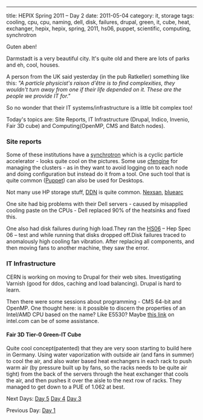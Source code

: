 ---
title: HEPIX Spring 2011 – Day 2
date: 2011-05-04
category: it, storage
tags: cooling, cpu, cpu, naming, dell, disk, failures, drupal, green, it, cube, heat, exchanger, hepix, hepix, spring, 2011, hs06, puppet, scientific, computing, synchrotron

Guten aben!

Darmstadt is a very beautiful city. It's quite old and there are lots of parks and eh, cool, houses.

A person from the UK said yesterday (in the pub Ratkeller) something like this: _"A particle physicist's raison d'être is to find complexities, they wouldn't turn away from one if their life depended on it. These are the people we provide IT for."_

So no wonder that their IT systems/infrastructure is a little bit complex too!

Today's topics are: Site Reports, IT Infrastructure (Drupal, Indico, Invenio, Fair 3D cube) and Computing(OpenMP, CMS and Batch nodes).

### Site reports

Some of these institutions have a [synchrotron](http://en.wikipedia.org/wiki/Synchrotron "on wikipedia") which is a cyclic particle accelerator - looks quite cool on the pictures. Some use [cfengine](http://en.wikipedia.org/wiki/Cfengine "on wikipedia") for managing the clusters - as in they want to avoid logging on to each node and doing configuration but instead do it from a tool. One such tool that is quite common ([Puppet](http://en.wikipedia.org/wiki/Puppet_(software) "on wikipedia")) can also be used for Desktops.

Not many use HP storage stuff, [DDN](http://www.datadirectnet.com/ "datadirect.com") is quite common. [Nexsan](http://www.nexsan.com/ "nexsan.com"), [bluearc](http://bluearc.com/ ".com")

One site had big problems with their Dell servers - caused by misapplied cooling paste on the CPUs - Dell replaced 90% of the heatsinks and fixed this.

One also had disk failures during high load.They ran the [HS06](https://twiki.cern.ch/twiki/bin/view/FIOgroup/TsiBenchHEPSPECWlcg "on cern wiki") – Hep Spec 06 – test and while running that disks dropped off.Disk failures traced to anomalously high cooling fan vibration. After replacing all components, and then moving fans to another machine, they saw the error.

### IT Infrastructure

CERN is working on moving to Drupal for their web sites. Investigating Varnish (good for ddos, caching and load balancing). Drupal is hard to learn.

Then there were some sessions about programming - CMS 64-bit and OpenMP. One thought here: is it possible to discern the properties of an Intel/AMD CPU based on the name? Like E5530? Maybe [this link](http://www.intel.com/products/processor_number/ "on intel.com") on intel.com can be of some assistance.

#### Fair 3D Tier-0 Green-IT Cube

Quite cool concept(patented) that they are very soon starting to build here in Germany. Using water vaporization with outside air (and fans in summer) to cool the air, and also water based heat exchangers in each rack to push warm air (by pressure built up by fans, so the racks needs to be quite air tight) from the back of the servers through the heat exchanger that cools the air, and then pushes it over the aisle to the next row of racks. They managed to get down to a PUE of 1.062 at best.

Next Days: [Day 5](http://www.guldmyr.com/hepix-spring-2011-%e2%80%93-day-5/ "day5") [Day 4](http://www.guldmyr.com/hepix-spring-2011-day-4/ "day4") [Day 3](http://www.guldmyr.com/hepix-spring-2011-%e2%80%93-day-3/ "day3")

[](http://www.guldmyr.com/hepix-spring-2011-%e2%80%93-day-2/ "day2")

Previous Day: [](http://www.guldmyr.com/hepix-spring-2011-%e2%80%93-day-2/ "day2") [Day 1](http://www.guldmyr.com/hepix-spring-2011-day-1/ "day1")
